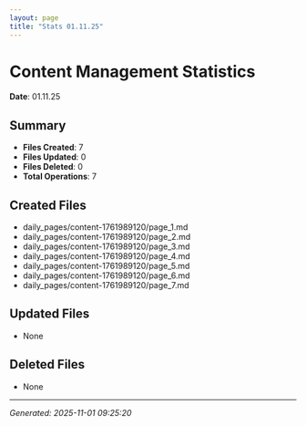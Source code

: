 ```yaml
---
layout: page
title: "Stats 01.11.25"
---
```


# Content Management Statistics

**Date**: 01.11.25

## Summary

- **Files Created**: 7
- **Files Updated**: 0  
- **Files Deleted**: 0
- **Total Operations**: 7

## Created Files

- daily_pages/content-1761989120/page_1.md
- daily_pages/content-1761989120/page_2.md
- daily_pages/content-1761989120/page_3.md
- daily_pages/content-1761989120/page_4.md
- daily_pages/content-1761989120/page_5.md
- daily_pages/content-1761989120/page_6.md
- daily_pages/content-1761989120/page_7.md

## Updated Files

- None

## Deleted Files

- None

---
*Generated: 2025-11-01 09:25:20*
